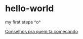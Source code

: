 # hello-world
my first steps ^o^

[Conselhos pra quem ta começando](https://www.youtube.com/watch?v=byxkMq0w9B4)
